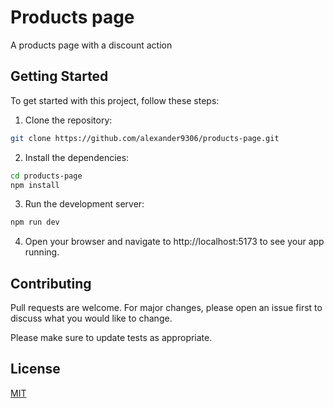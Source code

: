 # Products page

A products page with a discount action

## Getting Started

To get started with this project, follow these steps:

1. Clone the repository:

```bash
git clone https://github.com/alexander9306/products-page.git
```

2. Install the dependencies:

```bash
cd products-page
npm install
```

3. Run the development server:

```bash
npm run dev
```

4. Open your browser and navigate to http://localhost:5173 to see your app running.

## Contributing

Pull requests are welcome. For major changes, please open an issue first
to discuss what you would like to change.

Please make sure to update tests as appropriate.

## License

[MIT](https://choosealicense.com/licenses/mit/)
